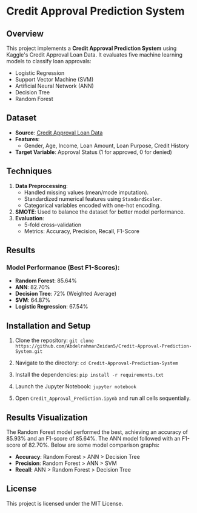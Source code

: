 # Credit Approval Prediction System

## Overview
This project implements a **Credit Approval Prediction System** using Kaggle's Credit Approval Loan Data. It evaluates five machine learning models to classify loan approvals:
- Logistic Regression
- Support Vector Machine (SVM)
- Artificial Neural Network (ANN)
- Decision Tree
- Random Forest

## Dataset
- **Source**: [Credit Approval Loan Data](https://www.kaggle.com/datasets/samanemami/credit-approval-loan/data)
- **Features**:
  - Gender, Age, Income, Loan Amount, Loan Purpose, Credit History
- **Target Variable**: Approval Status (1 for approved, 0 for denied)

## Techniques
1. **Data Preprocessing**:
   - Handled missing values (mean/mode imputation).
   - Standardized numerical features using `StandardScaler`.
   - Categorical variables encoded with one-hot encoding.
2. **SMOTE**: Used to balance the dataset for better model performance.
3. **Evaluation**:
   - 5-fold cross-validation
   - Metrics: Accuracy, Precision, Recall, F1-Score

## Results
### Model Performance (Best F1-Scores):
- **Random Forest**: 85.64%
- **ANN**: 82.70%
- **Decision Tree**: 72% (Weighted Average)
- **SVM**: 64.87%
- **Logistic Regression**: 67.54%

## Installation and Setup
1. Clone the repository:
   `git clone https://github.com/AbdelrahmanZeidan5/Credit-Approval-Prediction-System.git`

2. Navigate to the directory:
   `cd Credit-Approval-Prediction-System`

3. Install the dependencies:
   `pip install -r requirements.txt`

4. Launch the Jupyter Notebook:
   `jupyter notebook`

5. Open `Credit_Approval_Prediction.ipynb` and run all cells sequentially.

## Results Visualization
The Random Forest model performed the best, achieving an accuracy of 85.93% and an F1-score of 85.64%. The ANN model followed with an F1-score of 82.70%. Below are some model comparison graphs:

- **Accuracy**: Random Forest > ANN > Decision Tree
- **Precision**: Random Forest > ANN > SVM
- **Recall**: ANN > Random Forest > Decision Tree

## License
This project is licensed under the MIT License.
